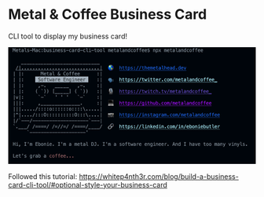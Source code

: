 # Metal & Coffee Business Card

CLI tool to display my business card!

![An old rock in the desert](/screenshot.png)

Followed this tutorial:
https://whitep4nth3r.com/blog/build-a-business-card-cli-tool/#optional-style-your-business-card